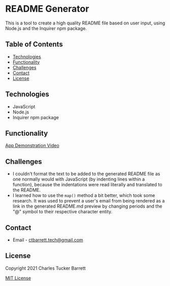 # README Generator

This is a tool to create a high quality README file based on user input, using Node.js and the Inquirer npm package.


## Table of Contents
  * [Technologies](#technologies)
  * [Functionality](#functionality)
  * [Challenges](#challenges)
  * [Contact](#contact)
  * [License](#license)


## Technologies
* JavaScript
* Node.js
* Inquirer npm package


## Functionality
[App Demonstration Video](./assets/images/demo.gif)


## Challenges
- I couldn't format the text to be added to the generated README file as one normally would with JavaScript 
(by indenting lines within a function), because the indentations were read literally and translated to the README.
- I learned how to use the <code>map()</code> method a bit better, which took some research. It was used to prevent 
a user's email from being rendered as a link in the generated README.md preview by changing periods and the "@" symbol 
to their respective character entity.


## Contact
* Email - ctbarrett.tech@gmail.com


## License
Copyright 2021 Charles Tucker Barrett

[MIT License](https://opensource.org/licenses/MIT)